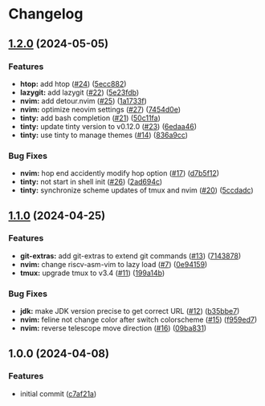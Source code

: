 # Changelog

## [1.2.0](https://github.com/henry-hsieh/personal-setup/compare/v1.1.0...v1.2.0) (2024-05-05)


### Features

* **htop:** add htop ([#24](https://github.com/henry-hsieh/personal-setup/issues/24)) ([5ecc882](https://github.com/henry-hsieh/personal-setup/commit/5ecc88249bbc995127d33fd70c0e5f500b2582fc))
* **lazygit:** add lazygit ([#22](https://github.com/henry-hsieh/personal-setup/issues/22)) ([5e23fdb](https://github.com/henry-hsieh/personal-setup/commit/5e23fdbe65629c55e7f732177b1d56b7a8186c8d))
* **nvim:** add detour.nvim ([#25](https://github.com/henry-hsieh/personal-setup/issues/25)) ([1a1733f](https://github.com/henry-hsieh/personal-setup/commit/1a1733f691102ed5bf15c7d158a362bdd1980c91))
* **nvim:** optimize neovim settings ([#27](https://github.com/henry-hsieh/personal-setup/issues/27)) ([7454d0e](https://github.com/henry-hsieh/personal-setup/commit/7454d0e17dc5d1ee3cfaf322501f00adf8130a0c))
* **tinty:** add bash completion ([#21](https://github.com/henry-hsieh/personal-setup/issues/21)) ([50c11fa](https://github.com/henry-hsieh/personal-setup/commit/50c11fad317e56a9d1336cb2d947d6c48c5535be))
* **tinty:** update tinty version to v0.12.0 ([#23](https://github.com/henry-hsieh/personal-setup/issues/23)) ([6edaa46](https://github.com/henry-hsieh/personal-setup/commit/6edaa46216c91e092780556c66ba44dc7ba3c988))
* **tinty:** use tinty to manage themes ([#14](https://github.com/henry-hsieh/personal-setup/issues/14)) ([836a9cc](https://github.com/henry-hsieh/personal-setup/commit/836a9cc476051d1e85c00df2585eda786a231cd3))


### Bug Fixes

* **nvim:** hop end accidently modify hop option ([#17](https://github.com/henry-hsieh/personal-setup/issues/17)) ([d7b5f12](https://github.com/henry-hsieh/personal-setup/commit/d7b5f1218ea0dc6c87b4e8499b086e70b61e8d0d))
* **tinty:** not start in shell init ([#26](https://github.com/henry-hsieh/personal-setup/issues/26)) ([2ad694c](https://github.com/henry-hsieh/personal-setup/commit/2ad694cd0cfddca886291e2d1498ebb20f17fedb))
* **tinty:** synchronize scheme updates of tmux and nvim ([#20](https://github.com/henry-hsieh/personal-setup/issues/20)) ([5ccdadc](https://github.com/henry-hsieh/personal-setup/commit/5ccdadcc27cf1189f16cfcaa0b59d26bb3ce8f1e))

## [1.1.0](https://github.com/henry-hsieh/personal-setup/compare/v1.0.0...v1.1.0) (2024-04-25)


### Features

* **git-extras:** add git-extras to extend git commands ([#13](https://github.com/henry-hsieh/personal-setup/issues/13)) ([7143878](https://github.com/henry-hsieh/personal-setup/commit/71438783b8bb6310aebd5c783182b66f1ded53e3))
* **nvim:** change riscv-asm-vim to lazy load ([#7](https://github.com/henry-hsieh/personal-setup/issues/7)) ([0e94159](https://github.com/henry-hsieh/personal-setup/commit/0e94159c0c818a8aba023da6bc3174d43ab97610))
* **tmux:** upgrade tmux to v3.4 ([#11](https://github.com/henry-hsieh/personal-setup/issues/11)) ([199a14b](https://github.com/henry-hsieh/personal-setup/commit/199a14beb787c838de211ef13813a7286169f254))


### Bug Fixes

* **jdk:** make JDK version precise to get correct URL ([#12](https://github.com/henry-hsieh/personal-setup/issues/12)) ([b35bbe7](https://github.com/henry-hsieh/personal-setup/commit/b35bbe78ac36b586d27aa52d87d8d8bbfaa4cc7e))
* **nvim:** feline not change color after switch colorscheme ([#15](https://github.com/henry-hsieh/personal-setup/issues/15)) ([f959ed7](https://github.com/henry-hsieh/personal-setup/commit/f959ed7f695fa14cbd7fd73e1fc5e6fc9a167ac6))
* **nvim:** reverse telescope move direction ([#16](https://github.com/henry-hsieh/personal-setup/issues/16)) ([09ba831](https://github.com/henry-hsieh/personal-setup/commit/09ba8310b45ef33eeccbf10506107b32fb0a7357))

## 1.0.0 (2024-04-08)


### Features

* initial commit ([c7af21a](https://github.com/henry-hsieh/personal-setup/commit/c7af21a59fc5cb74cc6e7addcb5b016b509364c4))
